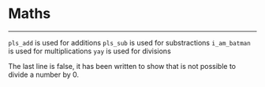 # Maths
***
`pls_add` is used for additions
`pls_sub` is used for substractions
`i_am_batman` is used for multiplications
`yay` is used for divisions

The last line is false, it has been written to show that is not possible
to divide a number by 0.